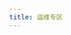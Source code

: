 ```yaml
---
title: 运维专区
---
```


<script setup lang="ts">
    import OMZone from '@/views/om/OMZone.vue'
</script>

<OMZone />
